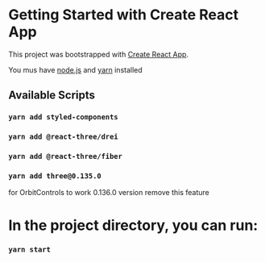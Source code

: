 # Getting Started with Create React App

This project was bootstrapped with [Create React App](https://github.com/facebook/create-react-app).

You mus have [node.js](https://nodejs.org/en/download/) and [yarn](https://classic.yarnpkg.com/lang/en/docs/install/#mac-stable) installed

## Available Scripts

### `yarn add styled-components`

### `yarn add @react-three/drei`

### `yarn add @react-three/fiber`

### `yarn add three@0.135.0`

for OrbitControls to work 0.136.0 version remove this feature

# In the project directory, you can run:

### `yarn start`
